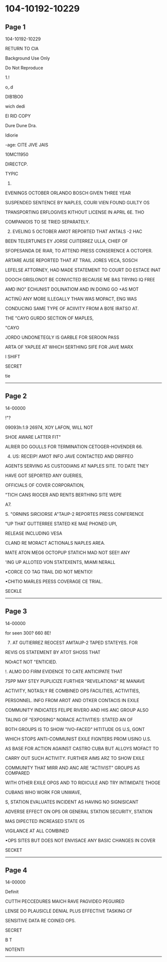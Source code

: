 # 104-10192-10229

## Page 1

104-10192-10229

RETURN TO CIA

Background Use Only

Do Not Reproduce

1.!

o,.d

DIB1BO0

wich dedi

El RID COPY

Dure Dune Dra.

Idiorie

-age: CITE JIVE JAIS

10MC11950

DIRECTCP.

TYPIC

1.

EVENINGS OCTOBER ORLANDO BOSCH GIVEN THREE YEAR

SUSPENDED SENTENCE BY NAPLES, COURI VIEN FOUND GUILTY OS

TPANSPORTING ERFLOGIVES KITHOUT LICENSE IN APRIL 6E. THO

COMPANIOIS TO SE TRIED SEPARATELY.

2. EVELING 5 OCTOBER AMOT REPORTED THAT ANTALS -2 HAC

BEEN TELERTUNES EY JORSE CUITERREZ ULLA, CHIEF OF

SFOPESANDA DE RIAR, TO ATTEND PRESS CONSERENCE A OCTOPER.

ARTARE AUSE REPORTED THAT AT TRAIL JORES VECA, SOSCH

LEFELSE ATTORNEY, HAD MADE STATEMENT TO COURT DO ESTACE INAT

DOOCH GRISLONOT BE CONVICTED BECAUSE ME BAS TRYING IQ FREE

AMD INO" ECHUNIST DOLINATIOM AND IN DOING GO +AS MOT

ACTINÜ ANY MORE ILLEGALLY THAN WAS MOPACT, ENG WAS

CONDUCING SAME TYPE OF ACIIVITY FROM A B01E IRATSO AT.

THE "CAYO GURDO SECTION OF MAPLES,

"CAYO

JORDO UNDONETEGLY IS GARBLE FOR SEROON PASS

ARTA OF YAPLEE AT WHICH SERTHING SIFE FOR JAVE MARX

I SHIFT

SECRET

tie

---

## Page 2

14-00000

!"?

09093h:1.9 26974, XOY LAFON, WILL NOT

SHOE AWARE LATTER FIT"

ALRIER DO GOULLS FOR TERMINATION CETOGER-HOVENDER 66.

4. US: RECEIP! AMOT INFO JAVE CONTACTED AND DRIFFEO

AGENTS SERVING AS CUSTODIANS AT NAPLES SITE. TO DATE TNEY

HAVE GOT SEPORTED ANY GUERIES,

OFFICIALS OF COVER CORPORATION,

"TICH CANS RIOCER AND RENTS BERTHING SITE WEPE

A7.

S. "ORNINS SiRCIORSE A"TAUP-2 REPORTES PRESS CONFERENCE

"UP THAT GUTTERREE STATED KE MAE PHONED UPI,

RELEASE INCLUDING VESA

CLAND RE MORACT ACTIONALS NAPLES AREA.

MATE ATON MEG6 OCTOPUP STATICH MAD NOT SEE!! ANY

'ING UP ALLOTED VON STATEXENTS, MIAMI NERALL

•CORCE CO TAG TRAIL DID NOT MENTIO!

•CHITIO MARLES PEESS COVERAGE CE TRIAL.

SECKLE

---

## Page 3

14-00000

for seen 300? 660 8E!

7. AT GUTIERREZ REOCEST AMTAUP-2 TAPED STATEYES. FOR

REVIS OS STATEMENT BY ATOT SHOSS THAT

NOrACT NOT "ENTICIED.

!. ALMO DO FIRM EVIDENCE TO CATE ANTICIPATE THAT

7SPP MAY STEY PUPLICIZE FURTHER "REVELATIONS" RE MANAVE

ACTIVITY, NOTASLY RE COMBINED OPS FACILITIES, ACTIVITIES,

PERSONNEL. INFO FROM AROT AND OTKER CONTACIS IN EXILE

COMMUNITY INDICATES FELIPE RIVERO AND HIS ANC GROUP ALSO

TALING OF "EXPOSING" NORACE ACTIVITIES: STATED AN OF

BOTH GROUPS IS TO SHOW "IVO-FACED" HITITUDE OS U.S, GONT

WHICH STOPS ANTI-COMMUNIST EXILE FIGNTERS PROM USINO U.S.

AS BASE FOR ACTION AGAINST CASTRO CUBA BUT ALLOYS MOFACT TO

CARRY OUT SUCH ACTIVITY. FURTHER AIMS ARZ TO SHOW EXILE

COMMUNITY THAT MIRR AND ANC ARE "ACTIVIST" GROUPS AS COMPARED

WITH OTHER EXILE OPGS AND TO RIDICULE AND TRY INTIMIDATE THOGE

CUBANS WHO WORK FOR UNWAVE,

S, STATION EVALUATES INCIDENT AS HAVING NO SIGNISICANT

ADVERSE EFFECT ON OPS OR GENERAL STATION SECURITY, STATION

MAS DIPECTED INCREASED STATE 05

VIGILANCE AT ALL COMBINED

•OPS SITES BUT DOES NOT ENVISACE ANY BASIC CHANGES IN COVER

SECKET

---

## Page 4

14-00000

Definit

CUTTH PECCEDURES MAICH RAVE PAGVIDEO PEGUIRED

LENSE DO PLAUSICLE DENIAL PLUS EFFECTIVE TASKING CF

SENSITIVE DATA RE COINED OPS.

SECRET

B T

NOTENTI

---

